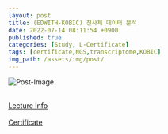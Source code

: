 ```yaml
---
layout: post
title: (EDWITH-KOBIC) 전사체 데이터 분석
date: 2022-07-14 08:11:54 +0900
published: true
categories: [Study, L-Certificate]
tags: [certificate,NGS,transcriptome,KOBIC]
img_path: /assets/img/post/
---
```


![Post-Image](CERTIFICATE-NGS_transcriptome.png)
<br><br>

[Lecture Info](https://www.edwith.org/transcriptome)
<br><br>
[Certificate](http://www.edwith.org/certificate/A20220714-701905?langCode=ko)